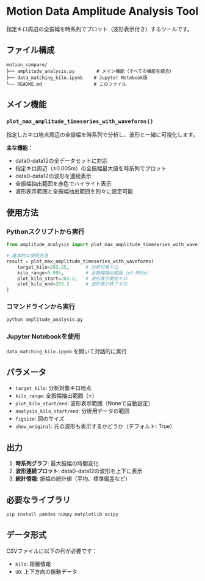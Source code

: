 # Motion Data Amplitude Analysis Tool

指定キロ周辺の全振幅を時系列でプロット（波形表示付き）するツールです。

## ファイル構成

```
motion_compare/
├── amplitude_analysis.py        # メイン機能（すべての機能を統合）
├── data_matching_kilo.ipynb    # Jupyter Notebook版
└── README.md                   # このファイル
```

## メイン機能

### `plot_max_amplitude_timeseries_with_waveforms()`

指定したキロ地点周辺の全振幅を時系列で分析し、波形と一緒に可視化します。

**主な機能：**
- data0-data12の全データセットに対応
- 指定キロ周辺（±0.005m）の全振幅最大値を時系列でプロット
- data0-data12の波形を連続表示
- 全振幅抽出範囲を赤色でハイライト表示
- 波形表示範囲と全振幅抽出範囲を別々に設定可能

## 使用方法

### Pythonスクリプトから実行

```python
from amplitude_analysis import plot_max_amplitude_timeseries_with_waveforms

# 基本的な使用方法
result = plot_max_amplitude_timeseries_with_waveforms(
    target_kilo=283.25,      # 分析対象キロ
    kilo_range=0.005,        # 全振幅抽出範囲（±0.005m）
    plot_kilo_start=283.2,   # 波形表示開始キロ
    plot_kilo_end=283.3      # 波形表示終了キロ
)
```

### コマンドラインから実行

```bash
python amplitude_analysis.py
```

### Jupyter Notebookを使用

`data_matching_kilo.ipynb` を開いて対話的に実行

## パラメータ

- `target_kilo`: 分析対象キロ地点
- `kilo_range`: 全振幅抽出範囲（±）
- `plot_kilo_start/end`: 波形表示範囲（Noneで自動設定）
- `analysis_kilo_start/end`: 分析用データの範囲
- `figsize`: 図のサイズ
- `show_original`: 元の波形も表示するかどうか（デフォルト: True）

## 出力

1. **時系列グラフ**: 最大振幅の時間変化
2. **波形連続プロット**: data0-data12の波形を上下に表示
3. **統計情報**: 振幅の統計値（平均、標準偏差など）

## 必要なライブラリ

```bash
pip install pandas numpy matplotlib scipy
```

## データ形式

CSVファイルに以下の列が必要です：
- `Kilo`: 距離情報
- `UD`: 上下方向の振動データ
